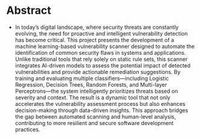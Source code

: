 # Abstract
- In today’s digital landscape, where security threats are constantly evolving, the need for proactive and intelligent vulnerability detection has become critical. This project presents the development of a machine learning-based vulnerability scanner designed to automate the identification of common security flaws in systems and applications. Unlike traditional tools that rely solely on static rule sets, this scanner integrates AI-driven models to assess the potential impact of detected vulnerabilities and provide actionable remediation suggestions. By training and evaluating multiple classifiers—including Logistic Regression, Decision Trees, Random Forests, and Multi-layer Perceptrons—the system intelligently prioritizes threats based on severity and context. The result is a dynamic tool that not only accelerates the vulnerability assessment process but also enhances decision-making through data-driven insights. This approach bridges the gap between automated scanning and human-level analysis, contributing to more resilient and secure software development practices.

